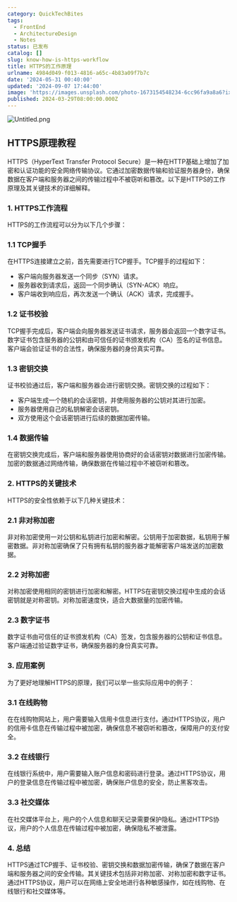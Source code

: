 ```yaml
---
category: QuickTechBites
tags:
  - FrontEnd
  - ArchitectureDesign
  - Notes
status: 已发布
catalog: []
slug: know-how-is-https-workflow
title: HTTPS的工作原理
urlname: 4984d049-f013-4816-a65c-4b83a09f7b7c
date: '2024-05-31 00:40:00'
updated: '2024-09-07 17:44:00'
image: 'https://images.unsplash.com/photo-1673154548234-6cc96fa9a8a6?ixlib=rb-4.0.3&q=85&fm=jpg&crop=entropy&cs=srgb'
published: 2024-03-29T08:00:00.000Z
---
```


![Untitled.png](https://prod-files-secure.s3.us-west-2.amazonaws.com/5d24fe63-e567-4804-86f9-9fdc62e13082/2950c759-0255-4c0a-becc-122aae8c82c0/Untitled.png?X-Amz-Algorithm=AWS4-HMAC-SHA256&X-Amz-Content-Sha256=UNSIGNED-PAYLOAD&X-Amz-Credential=ASIAZI2LB4667OPQHLC5%2F20250315%2Fus-west-2%2Fs3%2Faws4_request&X-Amz-Date=20250315T213224Z&X-Amz-Expires=3600&X-Amz-Security-Token=IQoJb3JpZ2luX2VjEMb%2F%2F%2F%2F%2F%2F%2F%2F%2F%2FwEaCXVzLXdlc3QtMiJIMEYCIQDTMNyuZ8sOuZDCxvOy2u%2BjBMANva%2BEr0pYiWdkJ5BFdgIhAPFwTgdG5Qfuu3qzpyIA6xRK0Dl2E2uTcjSCVbhNb8UXKv8DCB8QABoMNjM3NDIzMTgzODA1IgwZpKMneNQrgQtLm6kq3APX84pRnVQQt0zO5iY5qEQyzBsFBOGVcK3tURuiyS3ofr47S6JV20qUYjkVfyRWoHVU1aNgEbXzedt4N6yCKCTX5C0xlwHmmiMcK%2BIMIFbB4%2BCu8F9pZwamYp18ne4iRSepriHZAunnprVOE9uwM8SP4yF2Nefl0SrmemBR9DZTXvBbN6mJoMaYgxjGD%2FmeCIi83ICjnMItItuzoPzjetIbnnmG4H46fzVxDR04SLXNX3fQ9%2B6MSHvz8BVYBsZ%2BLNpDqzC%2BXcC0AyjlfZch9ZKyN7cxTcIXdLIkY%2BLPOZyts8QcSpXjwcJ3kkk%2Fq4U%2BjCnVP8gieH1thEJDzHfzMYid0TH0RnaxNr5d7ZK2wREqtQmUS7hHhoD0G22nWPlC6d9Vf3QHIhGhexM1TyqktRYZs78%2BiRwZjwGYEaqxt0PldLS5twLyLyDvj6PXiN11IxQbbrPq5y5LNl%2BEWd7NDPDMyI2sj2jbeJ8lf7sVn5cs7PJ0LQaveYUZKR4ximE87LuRXYB01u480MRLkcYVMJY9%2Fws6NBrpm9oK9J%2FBK3rghT9cBtXiFfxMI%2BZM83U8NCiRaESc5PqBx0lHhuOEP8cTB2w9rfg7lglFmeVljlehGNuaR2Rpow7JSdSeiDCg4Ne%2BBjqkASMI09V3wlrIVHLRFO63T0NPIqQqDwZ4sjcIFvg4FYz0H6aMUiVyAcgJFrEaOALTR1kJo2xucnhmJaBkdU%2BAG7io77kYYcxV1Dk35ksOf%2BWZVcZWwqmU2TVR9p4%2BwlW%2F9uFS%2B0I9RCeZefz5Hr51SYs%2B1YV3ckLXvIN5P3%2FFJcv8BTMk1fjjHVZna8dNwVx7e9e2dF8GbZksXuPd0mt28Xdp7TIN&X-Amz-Signature=45d70e23ba0c695f98956d2f7c8a29a3a0c6007cee590ec10ac7ffe34fd07923&X-Amz-SignedHeaders=host&x-id=GetObject)


## HTTPS原理教程


HTTPS（HyperText Transfer Protocol Secure）是一种在HTTP基础上增加了加密和认证功能的安全网络传输协议。它通过加密数据传输和验证服务器身份，确保数据在客户端和服务器之间的传输过程中不被窃听和篡改。以下是HTTPS的工作原理及其关键技术的详细解释。


### 1. HTTPS工作流程


HTTPS的工作流程可以分为以下几个步骤：


### 1.1 TCP握手


在HTTPS连接建立之前，首先需要进行TCP握手。TCP握手的过程如下：

- 客户端向服务器发送一个同步（SYN）请求。
- 服务器收到请求后，返回一个同步确认（SYN-ACK）响应。
- 客户端收到响应后，再次发送一个确认（ACK）请求，完成握手。

### 1.2 证书校验


TCP握手完成后，客户端会向服务器发送证书请求，服务器会返回一个数字证书。数字证书包含服务器的公钥和由可信任的证书颁发机构（CA）签名的证书信息。客户端会验证证书的合法性，确保服务器的身份真实可靠。


### 1.3 密钥交换


证书校验通过后，客户端和服务器会进行密钥交换。密钥交换的过程如下：

- 客户端生成一个随机的会话密钥，并使用服务器的公钥对其进行加密。
- 服务器使用自己的私钥解密会话密钥。
- 双方使用这个会话密钥进行后续的数据加密传输。

### 1.4 数据传输


在密钥交换完成后，客户端和服务器使用协商好的会话密钥对数据进行加密传输。加密的数据通过网络传输，确保数据在传输过程中不被窃听和篡改。


### 2. HTTPS的关键技术


HTTPS的安全性依赖于以下几种关键技术：


### 2.1 非对称加密


非对称加密使用一对公钥和私钥进行加密和解密。公钥用于加密数据，私钥用于解密数据。非对称加密确保了只有拥有私钥的服务器才能解密客户端发送的加密数据。


### 2.2 对称加密


对称加密使用相同的密钥进行加密和解密。HTTPS在密钥交换过程中生成的会话密钥就是对称密钥。对称加密速度快，适合大数据量的加密传输。


### 2.3 数字证书


数字证书由可信任的证书颁发机构（CA）签发，包含服务器的公钥和证书信息。客户端通过验证数字证书，确保服务器的身份真实可靠。


### 3. 应用案例


为了更好地理解HTTPS的原理，我们可以举一些实际应用中的例子：


### 3.1 在线购物


在在线购物网站上，用户需要输入信用卡信息进行支付。通过HTTPS协议，用户的信用卡信息在传输过程中被加密，确保信息不被窃听和篡改，保障用户的支付安全。


### 3.2 在线银行


在线银行系统中，用户需要输入账户信息和密码进行登录。通过HTTPS协议，用户的登录信息在传输过程中被加密，确保账户信息的安全，防止黑客攻击。


### 3.3 社交媒体


在社交媒体平台上，用户的个人信息和聊天记录需要保护隐私。通过HTTPS协议，用户的个人信息在传输过程中被加密，确保隐私不被泄露。


### 4. 总结


HTTPS通过TCP握手、证书校验、密钥交换和数据加密传输，确保了数据在客户端和服务器之间的安全传输。其关键技术包括非对称加密、对称加密和数字证书。通过HTTPS协议，用户可以在网络上安全地进行各种敏感操作，如在线购物、在线银行和社交媒体等。

